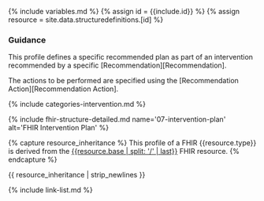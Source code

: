{% include variables.md %}
{% assign id = {{include.id}} %}
{% assign resource = site.data.structuredefinitions.[id] %}

### Guidance

This profile defines a specific recommended plan as part of an intervention recommended by a specific [Recommendation][Recommendation].

The actions to be performed are specified using the [Recommendation Action][Recommendation Action].

{% include categories-intervention.md %}

{% include fhir-structure-detailed.md name='07-intervention-plan' alt='FHIR Intervention Plan' %}

{% capture resource_inheritance %}
This profile of a FHIR {{resource.type}} is derived from the [{{resource.base | split: '/' | last}}]({{resource.base}}) FHIR resource.
{% endcapture %}

{{ resource_inheritance | strip_newlines }}

{% include link-list.md %}
